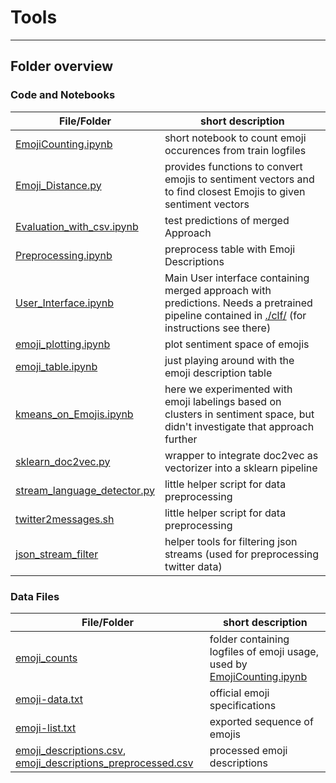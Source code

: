 # Tools

----



## Folder overview

### Code and Notebooks

| File/Folder                                                | short description                                            |
| ---------------------------------------------------------- | ------------------------------------------------------------ |
| [EmojiCounting.ipynb](EmojiCounting.ipynb)                 | short notebook to count emoji occurences from train logfiles |
| [Emoji_Distance.py](Emoji_Distance.py)                     | provides functions to convert emojis to sentiment vectors and to find closest Emojis to given sentiment vectors |
| [Evaluation_with_csv.ipynb](Evaluation_with_csv.ipynb)     | test predictions of merged Approach                          |
| [Preprocessing.ipynb](Preprocessing.ipynb)                 | preprocess table with Emoji Descriptions                     |
| [User_Interface.ipynb](User_Interface.ipynb)               | Main User interface containing merged approach with predictions. Needs a pretrained pipeline contained in [./clf/](./clf/) (for instructions see there) |
| [emoji_plotting.ipynb](emoji_plotting.ipynb)               | plot sentiment space of emojis                               |
| [emoji_table.ipynb](emoji_table.ipynb)                     | just playing around with the emoji description table         |
| [kmeans_on_Emojis.ipynb](kmeans_on_Emojis.ipynb)           | here we experimented with emoji labelings based on clusters in sentiment space, but didn't investigate that approach further |
| [sklearn_doc2vec.py](sklearn_doc2vec.py)                   | wrapper to integrate doc2vec as vectorizer into a sklearn pipeline |
| [stream_language_detector.py](stream_language_detector.py) | little helper script for data preprocessing                  |
| [twitter2messages.sh](twitter2messages.sh)                 | little helper script for data preprocessing                  |
| [json_stream_filter](json_stream_filter)                   | helper tools for filtering json streams (used for preprocessing twitter data) |

### Data Files

| File/Folder                                                  | short description                                            |
| ------------------------------------------------------------ | ------------------------------------------------------------ |
| [emoji_counts](emoji_counts)                                 | folder containing logfiles of emoji usage, used by [EmojiCounting.ipynb](EmojiCounting.ipynb) |
| [emoji-data.txt](emoji-data.txt)                             | official emoji specifications                                |
| [emoji-list.txt](emoji-list.txt)                             | exported sequence of emojis                                  |
| [emoji_descriptions.csv](emoji_descriptions.csv), [emoji_descriptions_preprocessed.csv](emoji_descriptions_preprocessed.csv) | processed emoji descriptions                                 |


